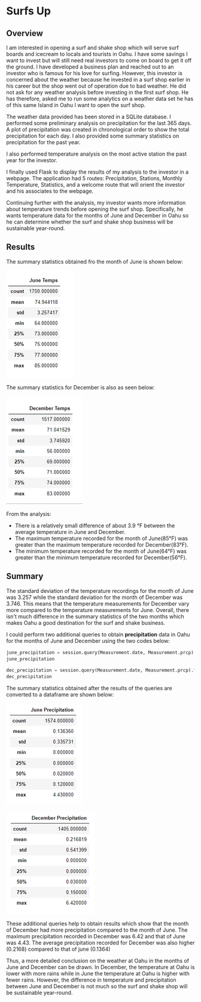 # Surfs Up
## Overview 
I am interested in opening a surf and shake shop which will serve surf boards and icecream to locals and tourists in Oahu. I have some savings I want to invest but will still need real investors to come on board to get it off the ground. I have developed a business plan and reached out to an investor who is famous for his love for surfing. However, this investor is concerned about the weather because he invested in a surf shop earlier in his career but the shop went out of operation due to bad weather. He did not ask for any weather analysis before investing in the first surf shop. He has therefore, asked me to run some analytics on a weather data set he has of this same Island in Oahu I want to open the surf shop. 

The weather data provided has been stored in a SQLite database. I performed some preliminary analysis on precipitation for the last 365 days. A plot of precipitation was created in chronological order to show the total precipitation for each day. I also provided some summary statistics on precipitation for the past year. 

I also performed temperature analysis on the most active station the past year for the investor. 
 
I finally used Flask to display the results of my analysis to the investor in a webpage. The application had 5 routes: Precipitation, Stations, Monthly Temperature, Statistics, and a welcome route that will orient the investor and his associates to the webpage.

Continuing further with the analysis, my investor wants more information about temperature trends before opening the surf shop. Specifically, he wants temperature data for the months of June and December in Oahu so he can determine whether the surf and shake shop business will be sustainable year-round.

## Results
The summary statistics obtained fro the month of June is shown below:

![image1](https://github.com/GerlechJen/surfs_up/blob/main/Images/june_temps_statistics.png)

The summary statistics for December is also as seen below:

![image2](https://github.com/GerlechJen/surfs_up/blob/main/Images/december_temp_statistics.png)

From the analysis:
* There is a relatively small difference of about 3.9 °F between the average temperature in June and December.
* The maximum temperature recorded for the month of June(85°F) was greater than the maximum temperature recorded for December(83°F). 
* The minimum temperature recorded for the month of June(64°F) was greater than the minimum temperature recorded for December(56°F). 

## Summary 

The standard deviation of the temperature recordings for the month of June was 3.257  while the standard deviation for the month of December was 3.746. This means that the temperature measurements for December vary more compared to the temperature measurements for June. Overall, there isn't much difference in the summary statistics of the two months which makes Oahu a good destination for the surf and shake business. 

I could perform two additional queries to obtain **precipitation** data in Oahu for the months of June and December using the two codes below:

```python
june_precipitation = session.query(Measurement.date, Measurement.prcp).filter(extract('month', Measurement.date) == 6).all()
june_precipitation
```

``` python
dec_precipitation = session.query(Measurement.date, Measurement.prcp).filter(extract('month', Measurement.date) == 12).all()
dec_precipitation
```
The summary statistics obtained after the results of the queries are converted to a dataframe are shown below:

![image3](https://github.com/GerlechJen/surfs_up/blob/main/Images/june_precipitation.png)


![image4](https://github.com/GerlechJen/surfs_up/blob/main/Images/december_precipitation.png)

These additional  queries help to obtain results which show that the month of December had  more precipitation compared to the month of June. The maximum precipitation recorded in December was 6.42 and that of June was 4.43. The average precipitation recorded for December was also higher (0.2168) compared to that of june (0.1364) 

Thus, a more detailed conclusion on the weather at Oahu in the months of June and December can be drawn. In December, the temperature at Oahu is lower with more rains while in June the temperature at Oahu is higher with fewer rains. However, the difference in temperature and precipitation between June and December is not much so the surf and shake shop will be sustainable year-round.  
